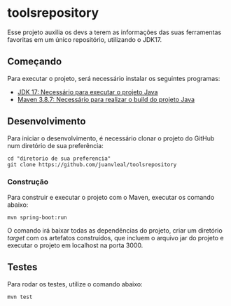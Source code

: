 # toolsrepository

Esse projeto auxilia os devs a terem as informações das suas ferramentas favoritas em um único repositório, utilizando o JDK17.

## Começando

Para executar o projeto, será necessário instalar os seguintes programas:

- [JDK 17: Necessário para executar o projeto Java](https://www.oracle.com/java/technologies/downloads/#jdk17-windows)
- [Maven 3.8.7: Necessário para realizar o build do projeto Java](https://maven.apache.org/download.cgi)

## Desenvolvimento

Para iniciar o desenvolvimento, é necessário clonar o projeto do GitHub num diretório de sua preferência:

```shell
cd "diretorio de sua preferencia"
git clone https://github.com/juanvleal/toolsrepository
```
### Construção

Para construir e executar o projeto com o Maven, executar os comando abaixo:

```shell
mvn spring-boot:run
```

O comando irá baixar todas as dependências do projeto, criar um diretório *target* com os artefatos construídos, que incluem o arquivo jar do projeto e executar o projeto em localhost na porta 3000.

## Testes

Para rodar os testes, utilize o comando abaixo:

```
mvn test
```